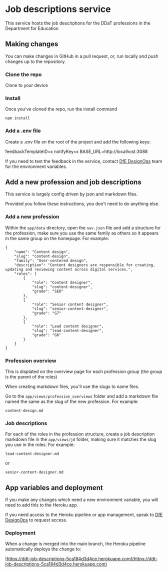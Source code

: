 # Job descriptions service

This service hosts the job descriptions for the DDaT professions in the Department for Education

## Making changes

You can make changes in GitHub in a pull request, or, run locally and push changes up to the repository.

### Clone the repo

Clone to your device

### Install

Once you've cloned the repo, run the install command

```
npm install
```

### Add a .env file

Create a .env file on the root of the project and add the following keys:

feedbackTemplateID=x
notifyKey=x
BASE_URL=http://localhost:3088

If you need to test the feedback in the service, contact [DfE DesignOps](https://design.education.gov.uk/design-ops) team for the environment variables.

## Add a new profession and job descriptions

This service is largely config driven by json and markdown files.

Provided you follow these instructions, you don't need to do anything else.

### Add a new profession

Within the `app/data` directory, open the `nav.json` file and add a structure for the profession, make sure you use the same family as others so it appears in the same group on the homepage. For example:

```
{
    "name": "Content design",
    "slug": "content-design",
    "family": "User-centered design", 
    "description": "Content designers are responsible for creating, updating and reviewing content across digital services.",
    "roles": [
        {
            "role": "Content designer",
            "slug": "content-designer",
            "grade": "SEO"
        },
        {
            "role": "Senior content designer",
            "slug": "senior-content-designer",
            "grade": "G7"
        },
        {
            "role": "Lead content designer",
            "slug": "lead-content-designer",
            "grade": "G6"
        }
    ]
}
```

### Profession overview

This is displated on the overview page for each profession group (the group is the parent of the roles)

When creating markdown files, you'll use the slugs to name files.

Go to the `app/views/profession_overviews` folder and add a markdown file named the same as the slug of the new profession. For example:

```
content-design.md
```

### Job descriptions

For each of the roles in the profession structure, create a job description markdown file in the `app/views/jd` folder, making sure it matches the slug you use in the roles. For example:

```
lead-content-designer.md
```

or 

```
senior-content-designer.md
```

## App variables and deployment

If you make any changes which need a new environment variable, you will need to add this to the Heroku app. 

If you need access to the Heroku pipeline or app management, speak to [DfE DesignOps](https://design.education.gov.uk/design-ops) to request access.


### Deployment

When a change is merged into the main branch, the Heroku pipeline automatically deploys the change to:

[https://ddt-job-descriptions-5ca184d3d4ce.herokuapp.com](https://ddt-job-descriptions-5ca184d3d4ce.herokuapp.com)


